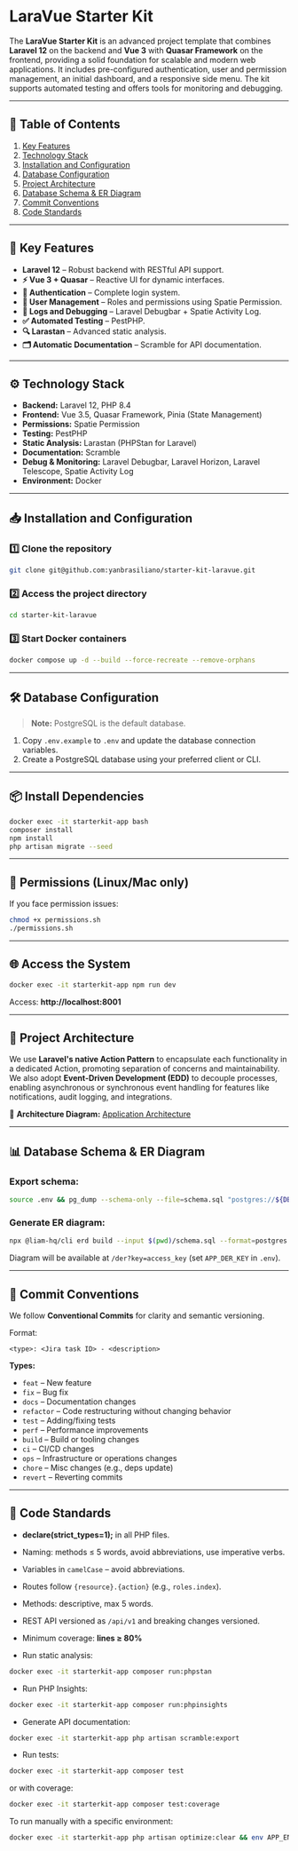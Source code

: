 # LaraVue Starter Kit

The **LaraVue Starter Kit** is an advanced project template that combines **Laravel 12** on the backend and **Vue 3** with **Quasar Framework** on the frontend, providing a solid foundation for scalable and modern web applications.
It includes pre-configured authentication, user and permission management, an initial dashboard, and a responsive side menu.
The kit supports automated testing and offers tools for monitoring and debugging.

---

## 📑 Table of Contents

1. [Key Features](#-key-features)
2. [Technology Stack](#-technology-stack)
3. [Installation and Configuration](#-installation-and-configuration)
4. [Database Configuration](#-database-configuration)
5. [Project Architecture](#-project-architecture)
6. [Database Schema & ER Diagram](#-database-schema--er-diagram)
7. [Commit Conventions](#-commit-conventions)
8. [Code Standards](#-code-standards)

---

## 📌 Key Features

- **Laravel 12** – Robust backend with RESTful API support.
- **⚡ Vue 3 + Quasar** – Reactive UI for dynamic interfaces.
- **🔑 Authentication** – Complete login system.
- **👤 User Management** – Roles and permissions using Spatie Permission.
- **📝 Logs and Debugging** – Laravel Debugbar + Spatie Activity Log.
- **✅ Automated Testing** – PestPHP.
- **🔍 Larastan** – Advanced static analysis.
- **🗂️ Automatic Documentation** – Scramble for API documentation.

---

## ⚙️ Technology Stack

- **Backend:** Laravel 12, PHP 8.4
- **Frontend:** Vue 3.5, Quasar Framework, Pinia (State Management)
- **Permissions:** Spatie Permission
- **Testing:** PestPHP
- **Static Analysis:** Larastan (PHPStan for Laravel)
- **Documentation:** Scramble
- **Debug & Monitoring:** Laravel Debugbar, Laravel Horizon, Laravel Telescope, Spatie Activity Log
- **Environment:** Docker

---

## 📥 Installation and Configuration

### 1️⃣ Clone the repository

```bash
git clone git@github.com:yanbrasiliano/starter-kit-laravue.git
```

### 2️⃣ Access the project directory

```bash
cd starter-kit-laravue
```

### 3️⃣ Start Docker containers

```bash
docker compose up -d --build --force-recreate --remove-orphans
```

---

## 🛠️ Database Configuration

> **Note:** PostgreSQL is the default database.

1. Copy `.env.example` to `.env` and update the database connection variables.
2. Create a PostgreSQL database using your preferred client or CLI.

---

## 📦 Install Dependencies

```bash
docker exec -it starterkit-app bash
composer install
npm install
php artisan migrate --seed
```

---

## 🛑 Permissions (Linux/Mac only)

If you face permission issues:

```bash
chmod +x permissions.sh
./permissions.sh
```

---

## 🌐 Access the System

```bash
docker exec -it starterkit-app npm run dev
```

Access: **http://localhost:8001**

---

## 🚀 Project Architecture

We use **Laravel's native Action Pattern** to encapsulate each functionality in a dedicated Action, promoting separation of concerns and maintainability.
We also adopt **Event-Driven Development (EDD)** to decouple processes, enabling asynchronous or synchronous event handling for features like notifications, audit logging, and integrations.

📌 **Architecture Diagram:** [Application Architecture](./architecture.svg)

---

## 📊 Database Schema & ER Diagram

### Export schema:

```bash
source .env && pg_dump --schema-only --file=schema.sql "postgres://${DB_USERNAME}:${DB_PASSWORD}@${DB_HOST}:${DB_PORT}/${DB_DATABASE}"
```

### Generate ER diagram:

```bash
npx @liam-hq/cli erd build --input $(pwd)/schema.sql --format=postgres --output-dir $(pwd)/public
```

Diagram will be available at `/der?key=access_key` (set `APP_DER_KEY` in `.env`).

---

## 🔄 Commit Conventions

We follow **Conventional Commits** for clarity and semantic versioning.

Format:

```
<type>: <Jira task ID> - <description>
```

**Types:**

- `feat` – New feature
- `fix` – Bug fix
- `docs` – Documentation changes
- `refactor` – Code restructuring without changing behavior
- `test` – Adding/fixing tests
- `perf` – Performance improvements
- `build` – Build or tooling changes
- `ci` – CI/CD changes
- `ops` – Infrastructure or operations changes
- `chore` – Misc changes (e.g., deps update)
- `revert` – Reverting commits

---

## 📝 Code Standards

- **declare(strict_types=1);** in all PHP files.
- Naming: methods ≤ 5 words, avoid abbreviations, use imperative verbs.
- Variables in `camelCase` – avoid abbreviations.
- Routes follow `{resource}.{action}` (e.g., `roles.index`).
- Methods: descriptive, max 5 words.
- REST API versioned as `/api/v1` and breaking changes versioned.
- Minimum coverage: **lines ≥ 80%**

- Run static analysis:

```bash
docker exec -it starterkit-app composer run:phpstan
```

- Run PHP Insights:

```bash
docker exec -it starterkit-app composer run:phpinsights
```

- Generate API documentation:

```bash
docker exec -it starterkit-app php artisan scramble:export
```

- Run tests:

```bash
docker exec -it starterkit-app composer test
```

or with coverage:

```bash
docker exec -it starterkit-app composer test:coverage
```

To run manually with a specific environment:

```bash
docker exec -it starterkit-app php artisan optimize:clear && env APP_ENV=testing php artisan test --env=testing --parallel
```
